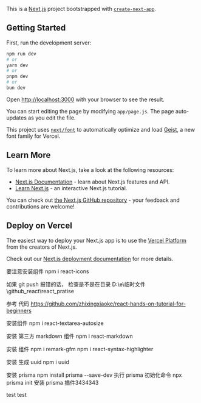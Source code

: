 This is a [Next.js](https://nextjs.org) project bootstrapped with [`create-next-app`](https://github.com/vercel/next.js/tree/canary/packages/create-next-app).

## Getting Started

First, run the development server:

```bash
npm run dev
# or
yarn dev
# or
pnpm dev
# or
bun dev
```

Open [http://localhost:3000](http://localhost:3000) with your browser to see the result.

You can start editing the page by modifying `app/page.js`. The page auto-updates as you edit the file.

This project uses [`next/font`](https://nextjs.org/docs/app/building-your-application/optimizing/fonts) to automatically optimize and load [Geist](https://vercel.com/font), a new font family for Vercel.

## Learn More

To learn more about Next.js, take a look at the following resources:

- [Next.js Documentation](https://nextjs.org/docs) - learn about Next.js features and API.
- [Learn Next.js](https://nextjs.org/learn) - an interactive Next.js tutorial.

You can check out [the Next.js GitHub repository](https://github.com/vercel/next.js) - your feedback and contributions are welcome!

## Deploy on Vercel

The easiest way to deploy your Next.js app is to use the [Vercel Platform](https://vercel.com/new?utm_medium=default-template&filter=next.js&utm_source=create-next-app&utm_campaign=create-next-app-readme) from the creators of Next.js.

Check out our [Next.js deployment documentation](https://nextjs.org/docs/app/building-your-application/deploying) for more details.


要注意安装组件 npm i react-icons

如果 git push 报错的话，
检查是不是在目录 D:\e\临时文件\github_react\react_pratise

参考 代码 
https://github.com/zhixingxiaoke/react-hands-on-tutorial-for-beginners


安装组件
npm i react-textarea-autosize

安装 第三方 markdown 组件
npm i react-markdown

安装 组件
npm i remark-gfm
npm i react-syntax-highlighter

安装 生成 uuid
npm i uuid

安装 prisma
npm install prisma --save-dev
执行 prisma  初始化命令
npx prisma init
安装 prisma  插件3434343


test test
